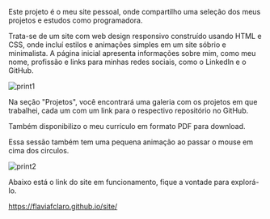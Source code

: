 Este projeto é o meu site pessoal, onde compartilho uma seleção dos meus projetos e estudos como programadora. 

Trata-se de um site com web design responsivo construído usando HTML e CSS, onde incluí estilos e animações simples em um site sóbrio e minimalista. 
A página inicial apresenta informações sobre mim, como meu nome, profissão e links para minhas redes sociais, como o LinkedIn e o GitHub.

![print1](https://github.com/Flaviafclaro/Portifolio/assets/93830753/519a6a93-2159-4609-ac8b-3c8b8351bd01)

Na seção "Projetos", você encontrará uma galeria com os projetos em que trabalhei, cada um com um link para o respectivo repositório no GitHub. 

Também disponibilizo o meu currículo em formato PDF para download.

Essa sessão também tem uma pequena animação ao passar o mouse em cima dos circulos.

![print2](https://github.com/Flaviafclaro/Portifolio/assets/93830753/bbd23e39-6445-4809-82d2-0397064084c2)

Abaixo está o link do site em funcionamento, fique a vontade para explorá-lo.

https://flaviafclaro.github.io/site/

